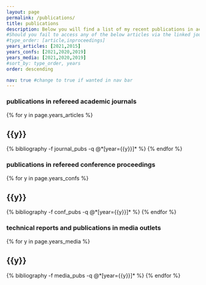 ```yaml
---
layout: page
permalink: /publications/
title: publications
description: Below you will find a list of my recent publications in academic journals, conference proceedings as well as non-academic outlets.
#Should you fail to access any of the below articles via the linked journal websites, please drop me an email and I will happily send you a copy.
#type_order: [article,inproceedings]
years_articles: [2021,2015]
years_confs: [2021,2020,2019]
years_media: [2021,2020,2019]
#sort_by: type_order, years
order: descending

nav: true #change to true if wanted in nav bar
---
```


### publications in refereed academic journals

<div class="publications">

{% for y in page.years_articles %}
  <h2 class="year">{{y}}</h2>
  {% bibliography -f journal_pubs -q @*[year={{y}}]* %}
{% endfor %}

</div>

### publications in refereed conference proceedings

<div class="publications">

{% for y in page.years_confs %}
  <h2 class="year">{{y}}</h2>
  {% bibliography -f conf_pubs -q @*[year={{y}}]* %}
{% endfor %}

</div>

### technical reports and publications in media outlets

<div class="publications">

{% for y in page.years_media %}
  <h2 class="year">{{y}}</h2>
  {% bibliography -f media_pubs -q @*[year={{y}}]* %}
{% endfor %}

</div>
